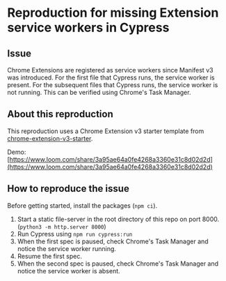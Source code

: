 # Reproduction for missing Extension service workers in Cypress

## Issue

Chrome Extensions are registered as service workers since Manifest v3 was introduced. For the first file that Cypress runs, the service worker is present. For the subsequent files that Cypress runs, the service worker is not running. This can be verified using Chrome's Task Manager.

## About this reproduction

This reproduction uses a Chrome Extension v3 starter template from [chrome-extension-v3-starter](https://github.com/SimGus/chrome-extension-v3-starter).

Demo: [https://www.loom.com/share/3a95ae64a0fe4268a3360e31c8d02d2d](https://www.loom.com/share/3a95ae64a0fe4268a3360e31c8d02d2d)

## How to reproduce the issue

Before getting started, install the packages (`npm ci`).

1. Start a static file-server in the root directory of this repo on port 8000. (`python3 -m http.server 8000`)
1. Run Cypress using `npm run cypress:run`
1. When the first spec is paused, check Chrome's Task Manager and notice the service worker running.
1. Resume the first spec.
1. When the second spec is paused, check Chrome's Task Manager and notice the service worker is absent.
